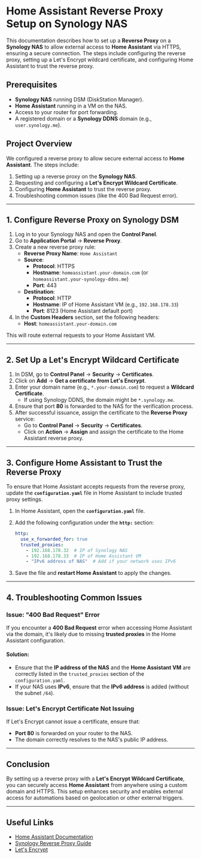 # Home Assistant Reverse Proxy Setup on Synology NAS

This documentation describes how to set up a **Reverse Proxy** on a **Synology NAS** to allow external access to **Home Assistant** via HTTPS, ensuring a secure connection. The steps include configuring the reverse proxy, setting up a Let's Encrypt wildcard certificate, and configuring Home Assistant to trust the reverse proxy.

## Prerequisites

- **Synology NAS** running DSM (DiskStation Manager).
- **Home Assistant** running in a VM on the NAS.
- Access to your router for port forwarding.
- A registered domain or a **Synology DDNS** domain (e.g., `user.synology.me`).

## Project Overview

We configured a reverse proxy to allow secure external access to **Home Assistant**. The steps include:

1. Setting up a reverse proxy on the **Synology NAS**.
2. Requesting and configuring a **Let's Encrypt Wildcard Certificate**.
3. Configuring **Home Assistant** to trust the reverse proxy.
4. Troubleshooting common issues (like the 400 Bad Request error).

---

## 1. Configure Reverse Proxy on Synology DSM

1. Log in to your Synology NAS and open the **Control Panel**.
2. Go to **Application Portal** → **Reverse Proxy**.
3. Create a new reverse proxy rule:
   - **Reverse Proxy Name**: `Home Assistant`
   - **Source**:
     - **Protocol**: HTTPS
     - **Hostname**: `homeassistant.your-domain.com` (or `homeassistant.your-synology-ddns.me`)
     - **Port**: 443
   - **Destination**:
     - **Protocol**: HTTP
     - **Hostname**: IP of Home Assistant VM (e.g., `192.168.178.33`)
     - **Port**: 8123 (Home Assistant default port)
4. In the **Custom Headers** section, set the following headers:
   - **Host**: `homeassistant.your-domain.com`

This will route external requests to your Home Assistant VM.

---

## 2. Set Up a Let's Encrypt Wildcard Certificate

1. In DSM, go to **Control Panel** → **Security** → **Certificates**.
2. Click on **Add** → **Get a certificate from Let's Encrypt**.
3. Enter your domain name (e.g., `*.your-domain.com`) to request a **Wildcard Certificate**.
   - If using Synology DDNS, the domain might be `*.synology.me`.
4. Ensure that port **80** is forwarded to the NAS for the verification process.
5. After successful issuance, assign the certificate to the **Reverse Proxy** service:
   - Go to **Control Panel** → **Security** → **Certificates**.
   - Click on **Action** → **Assign** and assign the certificate to the Home Assistant reverse proxy.

---

## 3. Configure Home Assistant to Trust the Reverse Proxy

To ensure that Home Assistant accepts requests from the reverse proxy, update the **`configuration.yaml`** file in Home Assistant to include trusted proxy settings.

1. In Home Assistant, open the **`configuration.yaml`** file.
2. Add the following configuration under the **`http:`** section:

   ```yaml
   http:
     use_x_forwarded_for: true
     trusted_proxies:
       - 192.168.178.32  # IP of Synology NAS
       - 192.168.178.33  # IP of Home Assistant VM
       - "IPv6 address of NAS"  # Add if your network uses IPv6
   ```

3. Save the file and **restart Home Assistant** to apply the changes.

---

## 4. Troubleshooting Common Issues

### Issue: "400 Bad Request" Error
If you encounter a **400 Bad Request** error when accessing Home Assistant via the domain, it's likely due to missing **trusted proxies** in the Home Assistant configuration.

#### Solution:
- Ensure that the **IP address of the NAS** and the **Home Assistant VM** are correctly listed in the `trusted_proxies` section of the `configuration.yaml`.
- If your NAS uses **IPv6**, ensure that the **IPv6 address** is added (without the subnet `/64`).

### Issue: Let's Encrypt Certificate Not Issuing
If Let's Encrypt cannot issue a certificate, ensure that:
- **Port 80** is forwarded on your router to the NAS.
- The domain correctly resolves to the NAS's public IP address.

---

## Conclusion

By setting up a reverse proxy with a **Let's Encrypt Wildcard Certificate**, you can securely access **Home Assistant** from anywhere using a custom domain and HTTPS. This setup enhances security and enables external access for automations based on geolocation or other external triggers.

---

## Useful Links

- [Home Assistant Documentation](https://www.home-assistant.io/docs/)
- [Synology Reverse Proxy Guide](https://kb.synology.com/en-global/DSM/tutorial/How_to_set_up_Reverse_Proxy_on_Synology_NAS)
- [Let's Encrypt](https://letsencrypt.org/)
